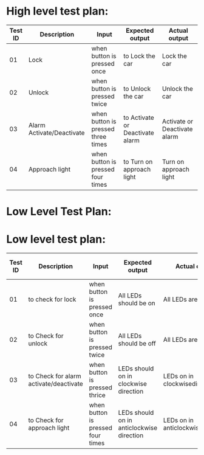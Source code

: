 
# High level test plan:

|Test ID|	Description|	Input|	Expected output|	Actual output|
|---|---|---|---|---|
|01|	Lock	|when button is pressed once|	to Lock the car|	Lock the car|
|02|	Unlock|when button is pressed twice|	to Unlock the car|	Unlock the car|
|03|	Alarm Activate/Deactivate|when button is pressed three times|	to Activate or Deactivate alarm|	Activate or Deactivate alarm|
|04|	Approach light|when button is pressed four times	|to Turn on approach light|	Turn on approach light|

# Low Level Test Plan:

# Low level test plan:

|Test ID|	Description|	Input|	Expected output	|Actual output|	Passed Or Failed|
|---|---|---|---|---|---|
|01| to check for lock|	when button is pressed once|	All LEDs should be on|	All LEDs are on| 	Pass|
|02|  to Check for unlock|	when button is pressed twice|	All LEDs should be off|	All LEDs are off|	Pass|
|03| to Check for alarm activate/deactivate|	when button is pressed thrice|	LEDs should on in clockwise direction|	LEDs on in clockwisedirection| Pass|
|04| to	Check for approach light|	when button is pressed four times|	LEDs should on in anticlockwise direction|	LEDs  on in  anticlockwiseDirection|	Pass|
